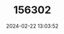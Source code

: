 ---
title: "156302"
category: "Xeroplexa intersecta"
draft: false
date: 2024-02-22 13:03:52
languages:
  English: ["Wrinkled Snail"]
---